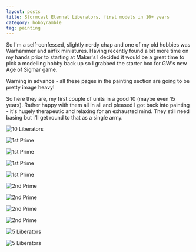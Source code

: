 ```yaml
---
layout: posts
title: Stormcast Eternal Liberators, first models in 10+ years
category: hobbyramble
tag: painting
---
```


So I'm a self-confessed, slightly nerdy chap and one of my old hobbies was Warhammer and airfix miniatures. Having recently found a bit more time on my hands prior to starting at Maker's I decided it would be a great time to pick a modelling hobby back up so I grabbed the starter box for GW's new Age of Sigmar game.

Warning in advance - all these pages in the painting section are going to be pretty image heavy!

So here they are, my first couple of units in a good 10 (maybe even 15 years). Rather happy with them all in all and pleased I got back into painting - it's hugely therapeutic and relaxing for an exhausted mind. They still need basing but I'll get round to that as a single army.

![10 Liberators](http://i.imgur.com/SqLvkbM.jpg)

![1st Prime](http://i.imgur.com/prj282e.jpg)

![1st Prime](http://i.imgur.com/6HCZG7N.jpg)

![1st Prime](http://i.imgur.com/AqToDV5.jpg)

![1st Prime](http://i.imgur.com/Yu6a0iD.jpg)

![2nd Prime](http://i.imgur.com/hLl5byM.jpg)

![2nd Prime](http://i.imgur.com/JUjAQGR.jpg)

![2nd Prime](http://i.imgur.com/md0ZJSF.jpg)

![2nd Prime](http://i.imgur.com/kRE8sHy.jpg)

![5 Liberators](http://i.imgur.com/8tlYWC1.jpg)

![5 Liberators](http://i.imgur.com/gKddhgw.jpg)
